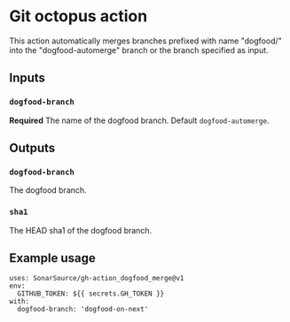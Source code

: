 # Git octopus action

This action automatically merges branches prefixed with name "dogfood/" into the "dogfood-automerge" branch or the branch specified as input.

## Inputs

### `dogfood-branch`

**Required** The name of the dogfood branch. Default `dogfood-automerge`.

## Outputs

### `dogfood-branch`

The dogfood branch.

### `sha1`

The HEAD sha1 of the dogfood branch.

## Example usage

```
uses: SonarSource/gh-action_dogfood_merge@v1
env:
  GITHUB_TOKEN: ${{ secrets.GH_TOKEN }}
with:
  dogfood-branch: 'dogfood-on-next'
```
